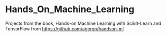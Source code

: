 # Hands_On_Machine_Learning

Projects from the book, Hands-on Machine Learning with Scikit-Learn and TensorFlow from https://github.com/ageron/handson-ml
